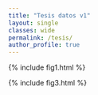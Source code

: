 ```yaml
---
title: "Tesis datos v1"
layout: single
classes: wide
permalink: /tesis/
author_profile: true
---
```

  
  
{% include fig1.html %}  

{% include fig3.html %}  



